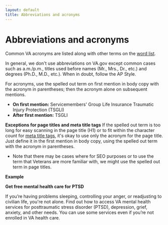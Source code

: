 ```yaml
---
layout: default
title: Abbreviations and acronyms
---
```


# Abbreviations and acronyms

Common VA acronyms are listed along with other terms on the [word list](https://design.va.gov/content-style-guide/word-list).

In general, we don't use abbreviations on VA.gov except common cases such as a.m./p.m., titles used before names (Mr., Mrs., Dr., etc.) and degrees (Ph.D., M.D., etc.). When in doubt, follow the AP Style.

For acronyms, use the spelled out term on first mention in body copy with the acronym in parentheses; then the acronym alone on subsequent mentions. 

- **On first mention:** Servicemembers' Group Life Insurance Traumatic Injury Protection (TSGLI)
- **After first mention:** TSGLI 

__Exceptions for page titles and meta title tags__
If the spelled out term is too long for easy scanning in the page title (H1) or to fit within the character count for [meta title tags](https://design.va.gov/content-style-guide/seo), it's okay to use only the acronym for the page title. Just define it in the first mention in body copy, using the spelled out term with the acronym in parentheses. 
- Note that there may be cases where for SEO purposes or to use the term that Veterans are more familiar with, we might use the spelled out term in page titles. 

__Example__

__Get free mental health care for PTSD__

If you’re having problems sleeping, controlling your anger, or readjusting to civilian life, you're not alone. Find out how to access VA mental health services for posttraumatic stress disorder (PTSD), depression, grief, anxiety, and other needs. You can use some services even if you’re not enrolled in VA health care.
